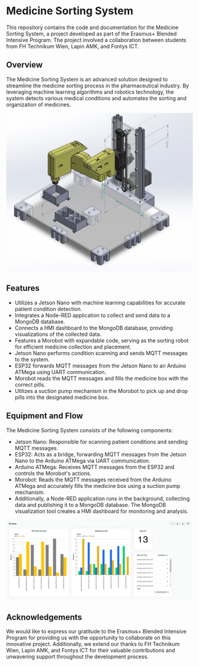 # Medicine Sorting System

This repository contains the code and documentation for the Medicine Sorting System, a project developed as part of the Erasmus+ Blended Intensive Program. The project involved a collaboration between students from FH Technikum Wien, Lapin AMK, and Fontys ICT.

## Overview

The Medicine Sorting System is an advanced solution designed to streamline the medicine sorting process in the pharmaceutical industry. By leveraging machine learning algorithms and robotics technology, the system detects various medical conditions and automates the sorting and organization of medicines.

![Station_Design](Morobot_CAD/Station_Design.jpg)


## Features

- Utilizes a Jetson Nano with machine learning capabilities for accurate patient condition detection.
- Integrates a Node-RED application to collect and send data to a MongoDB database.
- Connects a HMI dashboard to the MongoDB database, providing visualizations of the collected data.
- Features a Morobot with expandable code, serving as the sorting robot for efficient medicine collection and placement.
- Jetson Nano performs condition scanning and sends MQTT messages to the system.
- ESP32 forwards MQTT messages from the Jetson Nano to an Arduino ATMega using UART communication.
- Morobot reads the MQTT messages and fills the medicine box with the correct pills.
- Utilizes a suction pump mechanism in the Morobot to pick up and drop pills into the designated medicine box.

## Equipment and Flow

The Medicine Sorting System consists of the following components:

- Jetson Nano: Responsible for scanning patient conditions and sending MQTT messages.
- ESP32: Acts as a bridge, forwarding MQTT messages from the Jetson Nano to the Arduino ATMega via UART communication.
- Arduino ATMega: Receives MQTT messages from the ESP32 and controls the Morobot's actions.
- Morobot: Reads the MQTT messages received from the Arduino ATMega and accurately fills the medicine box using a suction pump mechanism. 
- Additionally, a Node-RED application runs in the background, collecting data and publishing it to a MongoDB database. The MongoDB visualization tool creates a HMI dashboard for monitoring and analysis.

![Mongodb_Dashboard](Node-Red/Mongodb_Dashboard.png)

## Acknowledgements

We would like to express our gratitude to the Erasmus+ Blended Intensive Program for providing us with the opportunity to collaborate on this innovative project. Additionally, we extend our thanks to FH Technikum Wien, Lapin AMK, and Fontys ICT for their valuable contributions and unwavering support throughout the development process.
